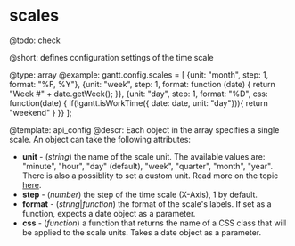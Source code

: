 scales
=============

@todo:
	check 


@short: defines configuration settings of the time scale
	

@type: array
@example:
gantt.config.scales = [
    {unit: "month", step: 1, format: "%F, %Y"},
    {unit: "week", step: 1, format: function (date) {
        return "Week #" + date.getWeek();
    }},
    {unit: "day", step: 1, format: "%D", css: function(date) {
    if(!gantt.isWorkTime({ date: date, unit: "day"})){
            return "weekend"
        }
    }}
];

@template:	api_config
@descr:
Each object in the array specifies a single scale. An object can take the following attributes:

- **unit** - (*string*) the name of the scale unit. The available values are: "minute", "hour", "day" (default), "week", "quarter", "month", "year". 
There is also a possiblity to set a custom unit. Read more on the topic [here](desktop/configuring_time_scale.md#customtimeunits).
- **step** - (*number*) the step of the time scale (X-Axis), 1 by default.
- **format** - (*string*|*function*) the format of the scale's labels. If set as a function, expects a date object as a parameter.
- **css** - (*function*) a function that returns the name of a CSS class that will be applied to the scale units. Takes a date object as a parameter.
